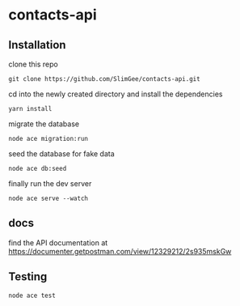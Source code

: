 # contacts-api

## Installation

clone this repo

```shell
git clone https://github.com/SlimGee/contacts-api.git
```

cd into the newly created directory and install the dependencies

```shell
yarn install
```

migrate the database

```shell
node ace migration:run
```

seed the database for fake data

```shell
node ace db:seed
```


finally run the dev server

```shell
node ace serve --watch
```

## docs

find the API documentation at https://documenter.getpostman.com/view/12329212/2s935mskGw

## Testing

```shell
node ace test
```
